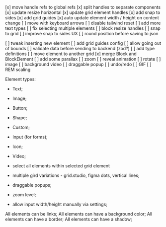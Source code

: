 [x] move handle refs to global refs
[x] split handles to separate components
[x] update resize horizontal
[x] update grid element handles
[x] add snap to sides
[x] add grid guides
[x] auto update element width / height on content change
[ ] move with keyboard arrows
[ ] disable tailwind reset
[ ] add more text types
[ ] fix selecting multiple elements
[ ] block resize handles
[ ] snap to grid
[ ] improve snap to sides UX
[ ] round position before saving to json

[ ] tweak inserting new element
[ ] add grid guides config
[ ] allow going out of bounds
[ ] validate data before sending to backend (zod?)
[ ] add type definitions
[ ] move element to another grid
[x] merge Block and BlockElement
[ ] add some parallax
[ ] zoom
[ ] reveal animation
[ ] rotate
[ ] image
[ ] background video
[ ] draggable popup
[ ] undo/redo
[ ] GIF
[ ] REM scaling

Element types:
- Text;
- Image;
- Button;
- Shape;
- Custom;

- Input (for forms);
- Icon;
- Video;


- select all elements within selected grid element
- multiple gird variations - grid.studio, figma dots, vertical lines;
- draggable popups;
- zoom level;
- allow input width/height manually via settings;

All elements can be links;
All elements can have a background color;
All elements can have a border;
All elements can have a shadow;